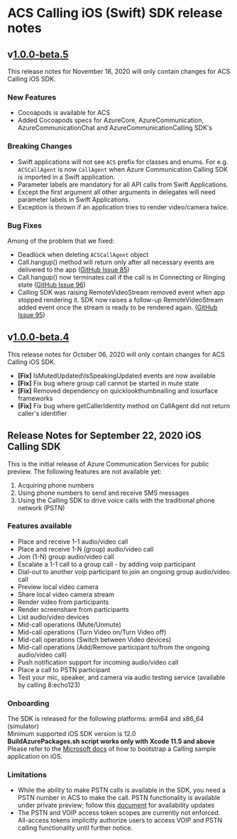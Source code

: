 # ACS Calling iOS (Swift) SDK release notes

## v[1.0.0-beta.5](https://github.com/Azure/Communication/releases/tag/v1.0.0-beta.5)
This release notes for November 18, 2020 will only contain changes for ACS Calling iOS SDK. 

### New Features
- Cocoapods is available for ACS
- Added Cocoapods specs for AzureCore, AzureCommunication, AzureCommunicationChat and AzureCommunicationCalling SDK's

### Breaking Changes
- Swift applications will not see `ACS` prefix for classes and enums. For e.g. `ACSCallAgent` is now `CallAgent` when Azure Communication Calling SDK is imported in a Swift application.
- Parameter labels are mandatory for all API calls from Swift Applications.
- Except the first argument all other arguments in delegates will need parameter labels in Swift Applications.
- Exception is thrown if an application tries to render video/camera twice.


### Bug Fixes
Among of the problem that we fixed:
- Deadlock when deleting `ACSCallAgent` object
- Call.hangup() method will return only after all necessary events are delivered to the app  ([GitHub Issue 85](https://github.com/Azure/Communication/issues/85))
- Call.hangup() now terminates call if the call is in Connecting or Ringing state ([GitHub Issue 96](https://github.com/Azure/Communication/issues/96))
- Calling SDK was raising RemoteVideoStream removed event when app stopped rendering it. SDK now raises a follow-up RemoteVideoStream added event once the stream is ready to be rendered again. ([GitHub Issue 95](https://github.com/Azure/Communication/issues/95))


## v[1.0.0-beta.4](https://github.com/Azure/Communication/releases/tag/v1.0.0-beta.4)
This release notes for October 06, 2020 will only contain changes for ACS Calling iOS SDK.

* **[Fix]** IsMutedUpdated\IsSpeakingUpdated events are now available
* **[Fix]** Fix bug where group call cannot be started in mute state
* **[Fix]** Removed dependency on quicklookthumbnailing and iosurface frameworks
* **[Fix]** Fix bug where getCallerIdentity method on CallAgent did not return caller's identifier

## Release Notes for September 22, 2020 iOS Calling SDK
This is the initial release of Azure Communication Services for public preview. The following features are not available yet:

1. Acquiring phone numbers
2. Using phone numbers to send and receive SMS messages
3. Using the Calling SDK to drive voice calls with the traditional phone network (PSTN)

### Features available

* Place and receive 1-1 audio/video call
* Place and receive 1-N (group) audio/video call
* Join (1-N) group audio/video call
* Escalate a 1-1 call to a group call - by adding voip participant
* Dial-out to another voip participant to join an ongoing group audio/video call
* Preview local video camera
* Share local video camera stream
* Render video from participants
* Render screenshare from participants
* List audio/video devices
* Mid-call operations (Mute/Unmute)
* Mid-call operations (Turn Video on/Turn Video off)
* Mid-call operations (Switch between Video devices)
* Mid-call operations (Add/Remove participant to/from the ongoing audio/video call)
* Push notification support for incoming audio/video call
* Place a call to PSTN participant
* Test your mic, speaker, and camera via audio testing service (available by calling 8:echo123) 

### Onboarding
The SDK is released for the following platforms: arm64 and x86_64 (simulator)
<br/>Minimum supported iOS SDK version is 12.0
<br/>**BuildAzurePackages.sh script works only with Xcode 11.5 and above**
<br/>Please refer to the [Microsoft docs](https://docs.microsoft.com/en-us/azure/communication-services/quickstarts/voice-video-calling/getting-started-with-calling?pivots=platform-ios) of how to bootstrap a Calling sample application on iOS.

### Limitations
* While the ability to make PSTN calls is available in the SDK, you need a PSTN number in ACS to make the call. PSTN functionality is available under private preview; follow this [document](https://docs.microsoft.com/azure/communication-services/quickstarts/telephony-sms/get-phone-number) for availability updates
* The PSTN and VOIP access token scopes are currently not enforced. All-access tokens implicitly authorize users to access VOIP and PSTN calling functionality until further notice. 
